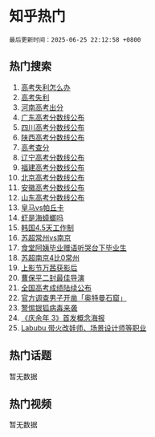 # 知乎热门

`最后更新时间：2025-06-25 22:12:58 +0800`

## 热门搜索

1. [高考失利怎么办](https://www.zhihu.com/search?q=%E9%AB%98%E8%80%83%E5%A4%B1%E5%88%A9%E6%80%8E%E4%B9%88%E5%8A%9E)
1. [高考失利](https://www.zhihu.com/search?q=%E9%AB%98%E8%80%83%E5%A4%B1%E5%88%A9)
1. [河南高考出分](https://www.zhihu.com/search?q=%E6%B2%B3%E5%8D%97%E9%AB%98%E8%80%83%E5%87%BA%E5%88%86)
1. [广东高考分数线公布](https://www.zhihu.com/search?q=%E5%B9%BF%E4%B8%9C%E9%AB%98%E8%80%83%E5%88%86%E6%95%B0%E7%BA%BF%E5%85%AC%E5%B8%83)
1. [四川高考分数线公布](https://www.zhihu.com/search?q=%E5%9B%9B%E5%B7%9D%E9%AB%98%E8%80%83%E5%88%86%E6%95%B0%E7%BA%BF%E5%85%AC%E5%B8%83)
1. [陕西高考分数线公布](https://www.zhihu.com/search?q=%E9%99%95%E8%A5%BF%E9%AB%98%E8%80%83%E5%88%86%E6%95%B0%E7%BA%BF%E5%85%AC%E5%B8%83)
1. [高考查分](https://www.zhihu.com/search?q=%E9%AB%98%E8%80%83%E6%9F%A5%E5%88%86)
1. [辽宁高考分数线公布](https://www.zhihu.com/search?q=%E8%BE%BD%E5%AE%81%E9%AB%98%E8%80%83%E5%88%86%E6%95%B0%E7%BA%BF%E5%85%AC%E5%B8%83)
1. [福建高考分数线公布](https://www.zhihu.com/search?q=%E7%A6%8F%E5%BB%BA%E9%AB%98%E8%80%83%E5%88%86%E6%95%B0%E7%BA%BF%E5%85%AC%E5%B8%83)
1. [北京高考分数线公布](https://www.zhihu.com/search?q=%E5%8C%97%E4%BA%AC%E9%AB%98%E8%80%83%E5%88%86%E6%95%B0%E7%BA%BF%E5%85%AC%E5%B8%83)
1. [安徽高考分数线公布](https://www.zhihu.com/search?q=%E5%AE%89%E5%BE%BD%E9%AB%98%E8%80%83%E5%88%86%E6%95%B0%E7%BA%BF%E5%85%AC%E5%B8%83)
1. [山东高考分数线公布](https://www.zhihu.com/search?q=%E5%B1%B1%E4%B8%9C%E9%AB%98%E8%80%83%E5%88%86%E6%95%B0%E7%BA%BF%E5%85%AC%E5%B8%83)
1. [皇马vs帕丘卡](https://www.zhihu.com/search?q=%E7%9A%87%E9%A9%ACvs%E5%B8%95%E4%B8%98%E5%8D%A1)
1. [虾是海蟑螂吗](https://www.zhihu.com/search?q=%E8%99%BE%E6%98%AF%E6%B5%B7%E8%9F%91%E8%9E%82%E5%90%97)
1. [韩国4.5天工作制](https://www.zhihu.com/search?q=%E9%9F%A9%E5%9B%BD4.5%E5%A4%A9%E5%B7%A5%E4%BD%9C%E5%88%B6)
1. [苏超常州vs南京](https://www.zhihu.com/search?q=%E8%8B%8F%E8%B6%85%E5%B8%B8%E5%B7%9Evs%E5%8D%97%E4%BA%AC)
1. [食堂阿姨毕业赠语听哭台下毕业生](https://www.zhihu.com/search?q=%E9%A3%9F%E5%A0%82%E9%98%BF%E5%A7%A8%E6%AF%95%E4%B8%9A%E8%B5%A0%E8%AF%AD%E5%90%AC%E5%93%AD%E5%8F%B0%E4%B8%8B%E6%AF%95%E4%B8%9A%E7%94%9F)
1. [苏超南京4比0常州](https://www.zhihu.com/search?q=%E8%8B%8F%E8%B6%85%E5%8D%97%E4%BA%AC4%E6%AF%940%E5%B8%B8%E5%B7%9E)
1. [上影节万茜获影后](https://www.zhihu.com/search?q=%E4%B8%8A%E5%BD%B1%E8%8A%82%E4%B8%87%E8%8C%9C%E8%8E%B7%E5%BD%B1%E5%90%8E)
1. [曹保平二封最佳导演](https://www.zhihu.com/search?q=%E6%9B%B9%E4%BF%9D%E5%B9%B3%E4%BA%8C%E5%B0%81%E6%9C%80%E4%BD%B3%E5%AF%BC%E6%BC%94)
1. [全国高考成绩陆续公布](https://www.zhihu.com/search?q=%E5%85%A8%E5%9B%BD%E9%AB%98%E8%80%83%E6%88%90%E7%BB%A9%E9%99%86%E7%BB%AD%E5%85%AC%E5%B8%83)
1. [官方调查男子开凿「奥特曼石窟」](https://www.zhihu.com/search?q=%E5%AE%98%E6%96%B9%E8%B0%83%E6%9F%A5%E7%94%B7%E5%AD%90%E5%BC%80%E5%87%BF%E3%80%8C%E5%A5%A5%E7%89%B9%E6%9B%BC%E7%9F%B3%E7%AA%9F%E3%80%8D)
1. [警惕银狐病毒来袭](https://www.zhihu.com/search?q=%E8%AD%A6%E6%83%95%E9%93%B6%E7%8B%90%E7%97%85%E6%AF%92%E6%9D%A5%E8%A2%AD)
1. [《庆余年 3》首发概念海报](https://www.zhihu.com/search?q=%E3%80%8A%E5%BA%86%E4%BD%99%E5%B9%B4%203%E3%80%8B%E9%A6%96%E5%8F%91%E6%A6%82%E5%BF%B5%E6%B5%B7%E6%8A%A5)
1. [Labubu 带火改娃师、场景设计师等职业](https://www.zhihu.com/search?q=Labubu%20%E5%B8%A6%E7%81%AB%E6%94%B9%E5%A8%83%E5%B8%88%E3%80%81%E5%9C%BA%E6%99%AF%E8%AE%BE%E8%AE%A1%E5%B8%88%E7%AD%89%E8%81%8C%E4%B8%9A)

## 热门话题

暂无数据

## 热门视频

暂无数据